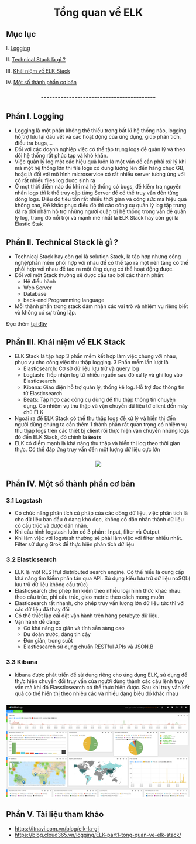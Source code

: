 <h1 align="center">Tổng quan về ELK</h1>

## Mục lục
I. [Logging](#Logging)

II. [Technical Stack là gì ?](#technicalstack)

III. [Khái niệm về ELK Stack](#ELKstack)

IV. [Một số thành phần cơ bản](#thanhphan)


<h3 align="center">-----------------------------------------</h3>

## Phần I. <a name="Logging"></a>Logging

- Logging là một phần không thể thiếu trong bất kì hệ thống nào, logging hỗ trợ lưu lại dấu vết và các hoạt động của ứng dụng, giúp phân tích, điều tra bugs,...
- Đối với các doanh nghiệp việc có thể tập trung logs để quản lý và theo dõi hệ thống rất phúc tạp và khó khăn. 
- Việc quản lý log một các hiệu quả luôn là một vấn đề cần phải xử lý khi mà một hệ thống lớn thì file logs có dung lượng lên đến hàng chục GB, hoặc là đối với mô hình microservice có rất nhiều server tương ứng với có rất nhiều files log được sinh ra
- Ở mọt thời điểm nào đó khi mà hệ thống có bugs, để kiểm tra nguyên nhân logs thì k thể truy cập từng Server để có thể truy vấn đến từng dòng logs. Điều đó tiêu tốn rất nhiều thời gian và công sức mà hiệu quả không cao, Để khắc phục điều đó thì các công cụ quản lý log tập trung đã ra đời nhằm hỗ trợ những người quản trị hệ thống trong vấn đề quản lý log, trong đó nổi trội và mạnh mẽ nhất là ELK Stack hay còn gọi là Elastic Stak


## Phần II. <a name="technicalstack"></a>Technical Stack là gì ?
- Technical Stack hay còn gọi là solution Stack, là tập hợp nhưng công nghệ/phần mềm phối hợp với nhau để có thể tạo ra một nên tàng có thể phối hợp với nhau để tạo ra một ứng dụng có thể hoạt động được.
- Đối với một Stack thường sẽ được cấu tạo bới các thành phần:
  - Hệ điều hành
  - Web Server
  - Database
  - back-end Programming language
- Mỗi thành phần trong stack đảm nhận các vai trò và nhiệm vụ riêng biết và không có sự trùng lặp.

Đọc thêm [tại đây](https://toidicodedao.com/2017/05/23/giai-thich-technical-stack-la-gi/)
## Phần III. <a name="ELKstack"></a>Khái niệm về ELK Stack
- ELK Stack là tập hợp 3 phần mềm kết hợp làm việc chung với nhau, phục vụ cho công việc thu thập logging. 3 Phần mềm lần lượt là
  - Elasticsearch: Cơ sở dữ liệu lưu trữ và query log
  - Logtash: Tiếp nhận log từ nhiều nguồn sau đó xử lý và ghi log vào Elasticsearch
  - Kibana: Giao diện hỗ trợ quản lý, thống kê log. Hỗ trợ đọc thông tin từ Elasticsearch
  - Beats: Tập hợp các công cụ dùng để thu thập thông tin chuyên dụng. Có nhiệm vụ thu thập và vận chuyển dữ liệu từ client đến máy chủ ELK
- Ngoài ra để ELK Stack có thể thu thập logs để xử lý và hiển thị đến người dùng chúng ta cần thêm 1 thành phần rất quan trọng có nhiệm vụ thu thập logs trên các thiết bị client rồi thực hiện vận chuyển những logs đó đến ELK Stack, đó chính là **`Beats`**
-  ELK có điểm mạnh là khả năng thu thập và hiển thị log theo thời gian thực. Có thể đáp ứng truy vấn đến một lượng dữ liệu cực lớn


<h3 align="center"><img src="../../../../../ELK-Stack/03-Images/dosc/1.png"></h3>


## Phần IV. <a name="thanhphan"></a>Một số thành phần cơ bản
### 3.1 Logstash
- Có chức năng phân tích cú pháp của các dòng dữ liệu, việc phân tích là cho dữ liệu ban đầu ở dạng khó đọc, không có dãn nhãn thành dữ liệu có cấu trúc và được dán nhãn.
- Khi cấu hình logstash luôn có 3 phần : Input, filter và Output
- Khi làm việc với logstash thường sẽ phải làm việc với filter nhiều nhất. Filter sử dụng Grok để thực hiện phân tích dữ liệu 

### 3.2 Elasticsearch
- ELK là một RESTful distributed search engine. Có thể hiểu là cung cấp khả năng tìm kiếm phân tán qua API. Sủ dụng kiểu lưu trữ dữ liệu noSQL( lưu trữ dữ liệu không cấu trúc)
- Elasticsearch cho phép tìm kiếm theo nhiều loại hình thức khác nhau: theo cấu trúc, phi cấu trúc, gieo metric theo cách mong muốn
- Elasticsearch rất nhanh, cho phép truy vấn lượng lớn dữ liệu tức thì với các dữ liệu đã thay đổi 
- Có thể thiết lập cài đặt vận hành trên hàng petabyte dữ liệu.
- Vận hành dễ dàng:
  - Có khả năng co giãn và tính sẵn sàng cao
  - Dự đoán trước, đáng tin cậy
  - Đơn giản, trong suôt
  - Elasticsearch sử dụng chuẩn RESTful APIs và JSON.B

### 3.3 Kibana

- kibana được phát triển để sử dụng riêng cho ứng dụng ELK, sử dụng để thực hiện chuyển đổi truy vấn của người dùng thành các câu lệnh truy vấn mà khi đó Elassticsearch có thể thực hiện được. Sau khi truy vấn kết quả có thể hiển thị theo nhiều các và nhiều dạng biểu đồ khác nhau

<h3 align="center"><img src="../../../../ELK-Stack/03-Images/dosc/2.png"></h3>




## Phần V. <a name="visao"></a>Tài liệu tham khảo
- https://itnavi.com.vn/blog/elk-la-gi
- https://blog.cloud365.vn/logging/ELK-part1-tong-quan-ve-elk-stack/